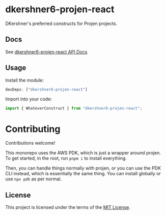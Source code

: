 # dkershner6-projen-react

DKershner's preferred constructs for Projen projects.

## Docs

See [dkershner6-projen-react API Docs](https://dkershner6.github.io/projen-constructs/dkershner6-projen-react)

## Usage

Install the module:

```typescript
devDeps: ["dkershner6-projen-react"]
```

Import into your code:

```typescript
import { WhateverConstruct } from "dkershner6-projen-react";
```

# Contributing

Contributions welcome!

This monorepo uses the AWS PDK, which is just a wrapper around projen. To get started, in the root, run `pnpm i` to install everything.

Then, you can handle things normally with projen, or you can use the PDK CLI instead, which is essentially the same thing. You can install globally or use `npx pdk` as per normal.
## License

This project is licensed under the terms of the [MIT License](LICENSE.md).